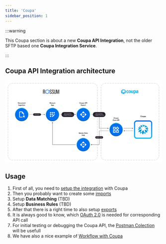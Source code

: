 ```yaml
---
title: 'Coupa'
sidebar_position: 1
---
```


:::warning

This Coupa section is about a new **Coupa API Integration**, not the older SFTP based one **Coupa Integration Service**.

:::

## Coupa API Integration architecture

![Coupa API Integration architecture](img/coupa-api-integration-architecture.png)

## Usage

1. First of all, you need to [setup the integration](./integration-setup.md) with Coupa
2. Then you probably want to create some [imports](./import-configuration.md)
3. Setup **Data Matching** (TBD)
4. Setup **Business Rules** (TBD)
5. After that there is a right time to also setup [exports](./export-configuration.md)
6. It is always good to know, which [OAuth 2.0](./oauth-scopes.md) is needed for corresponding API call
7. For initial testing or debugging the Coupa API, the [Postman Colection](./postman-collection.md) will be usefull
8. We have also a nice example of [Workflow with Coupa](./workflow-example.md)
